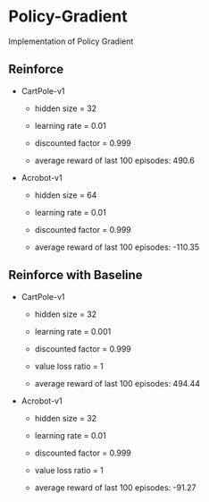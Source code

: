 # Policy-Gradient

Implementation of Policy Gradient

## Reinforce

- CartPole-v1

  - hidden size = 32
  - learning rate = 0.01
  - discounted factor = 0.999

  - average reward of last 100 episodes: 490.6

- Acrobot-v1

  - hidden size = 64
  - learning rate = 0.01
  - discounted factor = 0.999

  - average reward of last 100 episodes: -110.35

## Reinforce with Baseline

- CartPole-v1

  - hidden size = 32
  - learning rate = 0.001
  - discounted factor = 0.999
  - value loss ratio = 1

  - average reward of last 100 episodes: 494.44

- Acrobot-v1

  - hidden size = 32
  - learning rate = 0.01
  - discounted factor = 0.999
  - value loss ratio = 1

  - average reward of last 100 episodes: -91.27
